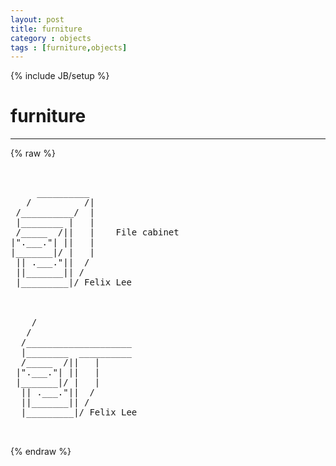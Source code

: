 ```yaml
---
layout: post
title: furniture
category : objects
tags : [furniture,objects]
---
```

{% include JB/setup %}
# furniture
---
{% raw %}
<pre>


     __________
   /          /|
 /__________/  |
 |________ |   |
 /_____  /||   |    File cabinet
|&quot;.___.&quot;| ||   |
|_______|/ |   |
 || .___.&quot;||  /
 ||_______|| /
 |_________|/ Felix Lee



    /
   /
  /____________________
  |________  __________
  /_____  /||   |
 |&quot;.___.&quot;| ||   |
 |_______|/ |   |
  || .___.&quot;||  /
  ||_______|| /
  |_________|/ Felix Lee

 </pre>
{% endraw %}
